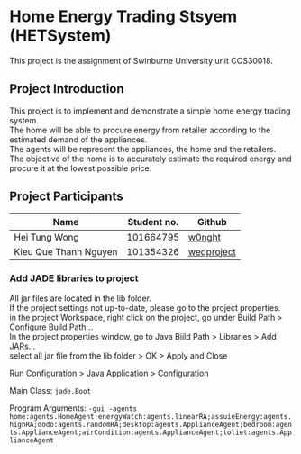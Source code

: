 # Home Energy Trading Stsyem (HETSystem)
This project is the assignment of Swinburne University unit COS30018.

## Project Introduction
This project is to implement and demonstrate a simple home energy trading system. </br>
The home will be able to procure energy from retailer according to the estimated demand of the appliances. </br>
The agents will be represent the appliances, the home and the retailers.</br>
The objective of the home is to accurately estimate the required energy and procure it at the lowest possible price.</br>

## Project Participants
| Name                  | Student no.    |                     Github                   |
| --------------------- | -------------- |----------------------------------------------|
| Hei Tung Wong         |    101664795   | [w0nght](https://github.com/w0nght)          |
| Kieu Que Thanh Nguyen |    101354326   | [wedproject](https://github.com/wedproject)  |

### Add JADE libraries to project
All jar files are located in the lib folder.  </br>
If the project settings not up-to-date, please go to the project properties. </br>
in the project Workspace, right click on the project, go under Build Path > Configure Build Path... </br>
In the project properties window, go to Java Biild Path > Libraries > Add JARs... </br>
select all jar file from the lib folder > OK > Apply and Close  </br>

Run Configuration > Java Application > Configuration

Main Class: `jade.Boot`

Program Arguments: `-gui
-agents
home:agents.HomeAgent;energyWatch:agents.linearRA;assuieEnergy:agents.highRA;dodo:agents.randomRA;desktop:agents.ApplianceAgent;bedroom:agents.ApplianceAgent;airCondition:agents.ApplianceAgent;toliet:agents.ApplianceAgent
`
